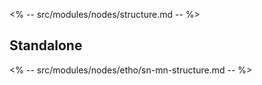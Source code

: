 <% -- src/modules/nodes/structure.md -- %>

## Standalone

<% -- src/modules/nodes/etho/sn-mn-structure.md -- %>